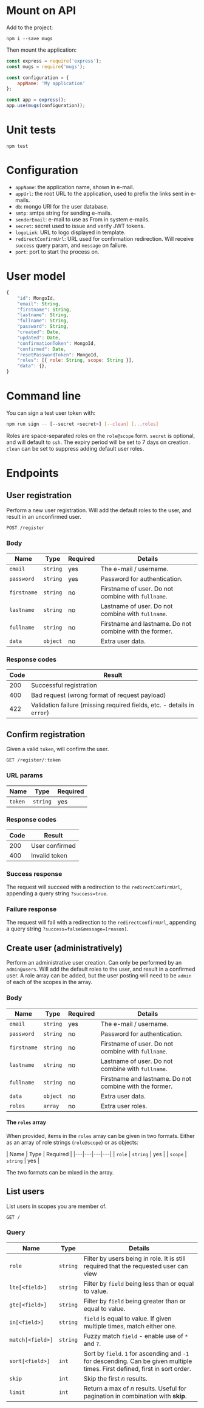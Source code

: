 # Mount on API

Add to the project:

```
npm i --save mugs
```

Then mount the application:

```javascript
const express = require('express');
const mugs = require('mugs');

const configuration = {
	appName: 'My application'
};

const app = express();
app.use(mugs(configuration));
```

# Unit tests

```
npm test
```

# Configuration

- `appName`: the application name, shown in e-mail.
- `appUrl`: the root URL to the application, used to prefix the links sent in e-mails.
- `db`: mongo URI for the user database.
- `smtp`: smtps string for sending e-mails.
- `senderEmail`: e-mail to use as From in system e-mails.
- `secret`: secret used to issue and verify JWT tokens.
- `logoLink`: URL to logo displayed in template.
- `redirectConfirmUrl`: URL used for confirmation redirection. Will receive `success` query param, and `message` on failure.
- `port`: port to start the process on.

# User model

```javascript
{
	"id": MongoId,
	"email": String,
	"firstname": String,
	"lastname": String,
	"fullname": String,
	"password": String,
	"created": Date,
	"updated": Date,
	"confirmationToken": MongoId,
	"confirmed": Date,
	"resetPasswordToken": MongoId,
	"roles": [{ role: String, scope: String }],
	"data": {},
}
```

# Command line

You can sign a test user token with:

```bash
npm run sign -- [--secret <secret>] [--clean] [...roles]
```

Roles are space-separated roles on the `role@scope` form. `secret` is optional, and will default to `ssh`. The expiry period will be set to 7 days on creation. `clean` can be set to suppress adding default user roles.

# Endpoints

## User registration

Perform a new user registration. Will add the default roles to the user, and result in an unconfirmed user.

```
POST /register
```

### Body

| Name | Type | Required | Details |
|---|---|---|---|
| `email`     | `string` | yes  | The e-mail / username. |
| `password`  | `string` | yes  | Password for authentication. |
| `firstname` | `string` | no   | Firstname of user. Do not combine with `fullname`. |
| `lastname`  | `string` | no   | Lastname of user. Do not combine with `fullname`. |
| `fullname`  | `string` | no   | Firstname and lastname. Do not combine with the former. |
| `data`      | `object` | no   | Extra user data. |

### Response codes

| Code | Result |
|---|---|
| 200 | Successful registration |
| 400 | Bad request (wrong format of request payload) |
| 422 | Validation failure (missing required fields, etc. - details in `error`)

## Confirm registration

Given a valid `token`, will confirm the user.

```HTTP
GET /register/:token
```

### URL params

| Name | Type | Required |
|---|---|---|
| `token` | `string` | yes |

### Response codes

| Code | Result |
|---|---|
| 200 | User confirmed |
| 400 | Invalid token |

### Success response

The request will succeed with a redirection to the `redirectConfirmUrl`, appending a query string `?success=true`.

### Failure response

The request will fail with a redirection to the `redirectConfirmUrl`, appending a query string `?success=false&message=[reason]`.

## Create user (administratively)

Perform an administrative user creation. Can only be performed by an `admin@users`. Will add the default roles to the user, and result in a confirmed user. A role array can be added, but the user posting will need to be `admin` of each of the scopes in the array.

### Body

| Name | Type | Required | Details |
|---|---|---|---|
| `email`     | `string` | yes  | The e-mail / username. |
| `password`  | `string` | no   | Password for authentication. |
| `firstname` | `string` | no   | Firstname of user. Do not combine with `fullname`. |
| `lastname`  | `string` | no   | Lastname of user. Do not combine with `fullname`. |
| `fullname`  | `string` | no   | Firstname and lastname. Do not combine with the former. |
| `data`      | `object` | no   | Extra user data. |
| `roles`     | `array`  | no   | Extra user roles. |

#### The `roles` array

When provided, items in the `roles` array can be given in two formats. Either as an array of role strings (`role@scope`) or as objects:

| Name | Type | Required |
|---|---|---|---|
| `role`     | `string` | yes  |
| `scope`    | `string` | yes  |

The two formats can be mixed in the array.


## List users

List users in scopes you are member of.

```http
GET /
```

### Query

| Name | Type | Details |
|---|---|---|
| `role`           | `string` | Filter by users being in role.  It is still required that the requested user can view
| `lte[<field>]`   | `string` | Filter by `field` being less than or equal to value. |
| `gte[<field>]`   | `string` | Filter by `field` being greater than or equal to value. |
| `in[<field>]`    | `string` | `field` is equal to value. If given multiple times, match either one. |
| `match[<field>]` | `string` | Fuzzy match `field` - enable use of `*` and `?`. |
| `sort[<field>]`  | `int`    | Sort by `field`. `1` for ascending and `-1` for descending. Can be given multiple times. First defined, first in sort order. |
| `skip`           | `int`    | Skip the first *n* results. |
| `limit`          | `int`    | Return a max of *n* results. Useful for pagination in combination with **skip**. |
